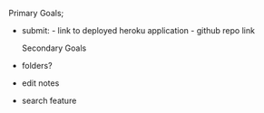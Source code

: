 Primary Goals;

<!-- - create notes -->
<!-- - save notes to backend using express -->

<!-- - delete notes from backend database -->
<!-- - create the following routes: -->
  <!-- - GET `/notes` to return `notes.html` -->
  <!-- - GET `*` to return `index.html` -->
<!-- - create the following API routes -->
  <!-- - GET `/api/notes` which reads `db.json` file and returns all saved notes as JSON -->
  <!-- - POST `/api/notes` should receive a new note to save on the request body, add it to `db.json` and then return the new note -->
  <!-- - DELETE `/api/notes/:id` should receive a query parameter containing the id of a note to delete
    - give each note a unique id so that this function searches all notes in `db.json` and removes the appropriate note, then rewrites the notes within `db.json` -->
<!-- - deploy to heroku -->

- submit: - link to deployed heroku application - github repo link

  Secondary Goals

- folders?
- edit notes
- search feature
